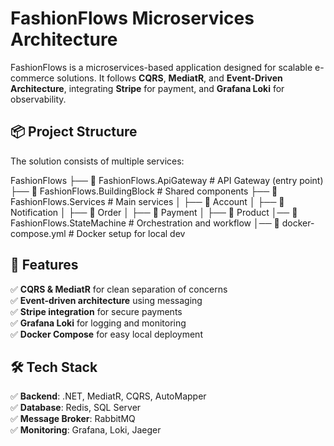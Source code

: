 # FashionFlows Microservices Architecture

FashionFlows is a microservices-based application designed for scalable e-commerce solutions. It follows **CQRS**, **MediatR**, and **Event-Driven Architecture**, integrating **Stripe** for payment, and **Grafana Loki** for observability.

## 📦 Project Structure

The solution consists of multiple services:

FashionFlows 
├── 📂 FashionFlows.ApiGateway # API Gateway (entry point)
├── 📂 FashionFlows.BuildingBlock # Shared components
├── 📂 FashionFlows.Services # Main services
│   ├── 📂 Account 
│   ├── 📂 Notification 
│   ├── 📂 Order
│   ├── 📂 Payment 
│   ├── 📂 Product 
│── 📂 FashionFlows.StateMachine # Orchestration and workflow
│── 📄 docker-compose.yml # Docker setup for local dev

## 🚀 Features

✅ **CQRS & MediatR** for clean separation of concerns  
✅ **Event-driven architecture** using messaging  
✅ **Stripe integration** for secure payments  
✅ **Grafana Loki** for logging and monitoring  
✅ **Docker Compose** for easy local deployment  

## 🛠 Tech Stack

✅ **Backend**: .NET, MediatR, CQRS, AutoMapper  
✅ **Database**: Redis, SQL Server  
✅ **Message Broker**: RabbitMQ  
✅ **Monitoring**: Grafana, Loki, Jaeger  
